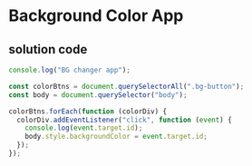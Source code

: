 # Background Color App

## solution code

```javascript
console.log("BG changer app");

const colorBtns = document.querySelectorAll(".bg-button");
const body = document.querySelector("body");

colorBtns.forEach(function (colorDiv) {
  colorDiv.addEventListener("click", function (event) {
    console.log(event.target.id);
    body.style.backgroundColor = event.target.id;
  });
});
```
